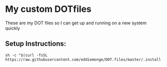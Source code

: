 # My custom DOTfiles

These are my DOT files so I can get up and running on a new system quickly

## Setup Instructions:

```
sh -c "$(curl -fsSL https://raw.githubusercontent.com/eddiemonge/DOT.files/master/.install.sh)"
```
